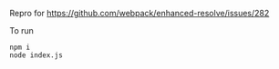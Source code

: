 Repro for https://github.com/webpack/enhanced-resolve/issues/282

To run
```
npm i
node index.js
```